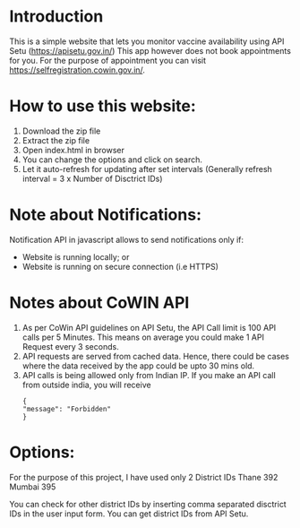 # Introduction
This is a simple website that lets you monitor vaccine availability using API Setu (https://apisetu.gov.in/)
This app however does not book appointments for you. For the purpose of appointment you can visit https://selfregistration.cowin.gov.in/.

# How to use this website:
1. Download the zip file
2. Extract the zip file 
3. Open index.html in browser
4. You can change the options and click on search.
5. Let it auto-refresh for updating after set intervals (Generally refresh interval = 3 x Number of Disctrict IDs)

# Note about Notifications:
Notification API in javascript allows to send notifications only if:
- Website is running locally; or
- Website is running on secure connection (i.e HTTPS)

# Notes about CoWIN API
1. As per CoWin API guidelines on API Setu, the API Call limit is 100 API calls per 5 Minutes. This means on average you could make 1 API Request every 3 seconds. 
2. API requests are served from cached data. Hence, there could be cases where the data received by the app could be upto 30 mins old.
3. API calls is being allowed only from Indian IP. If you make an API call from outside india, you will receive 
    ```
    {
    "message": "Forbidden"
    }
    ```

# Options:
For the purpose of this project, I have used only 2 District IDs 
Thane   392
Mumbai  395

You can check for other district IDs by inserting comma separated disctrict IDs in the user input form.
You can get district IDs from API Setu.